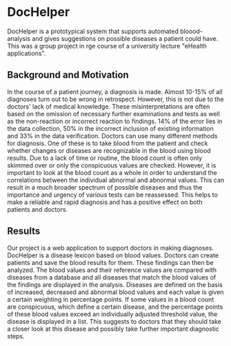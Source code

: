# DocHelper

DocHelper is a prototypical system that supports automated bloood-analysis and gives suggestions on possible diseases a patient could have. This was a group project in rge course of a university lecture "eHealth applications". 

## Background and Motivation 
In the course of a patient journey, a diagnosis is made. Almost 10-15% of all diagnoses turn out to be wrong in retrospect. However, this is not due to the doctors' lack of medical knowledge. These misinterpretations are often based on the omission of necessary further examinations and tests as well as the non-reaction or incorrect reaction to findings. 14% of the error lies in the data collection, 50% in the incorrect inclusion of existing information and 33% in the data verification. Doctors can use many different methods for diagnosis. One of these is to take blood from the patient and check whether changes or diseases are recognizable in the blood using blood results. Due to a lack of time or routine, the blood count is often only skimmed over or only the conspicuous values are checked. However, it is important to look at the blood count as a whole in order to understand the correlations between the individual abnormal and abnormal values. This can result in a much broader spectrum of possible diseases and thus the importance and urgency of various tests can be reassessed. This helps to make a reliable and rapid diagnosis and has a positive effect on both patients and doctors.

## Results
Our project is a web application to support doctors in making diagnoses. DocHelper is a disease lexicon based on blood values. Doctors can create patients and save the blood results for them. These findings can then be analyzed. The blood values and their reference values are compared with diseases from a database and all diseases that match the blood values of the findings are displayed in the analysis. Diseases are defined on the basis of increased, decreased and abnormal blood values and each value is given a certain weighting in percentage points. If some values in a blood count are conspicuous, which define a certain disease, and the percentage points of these blood values exceed an individually adjusted threshold value, the disease is displayed in a list. This suggests to doctors that they should take a closer look at this disease and possibly take further important diagnostic steps.
